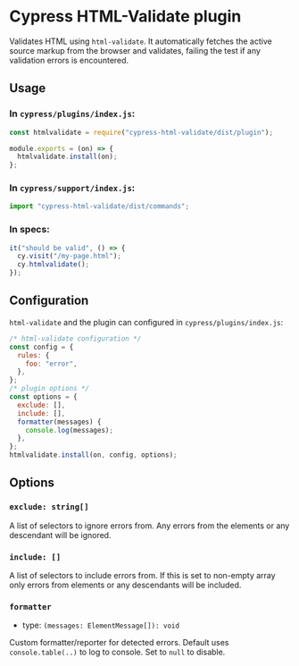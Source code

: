 # Cypress HTML-Validate plugin

Validates HTML using `html-validate`.
It automatically fetches the active source markup from the browser and validates, failing the test if any validation errors is encountered.

## Usage

### In `cypress/plugins/index.js`:

```js
const htmlvalidate = require("cypress-html-validate/dist/plugin");

module.exports = (on) => {
  htmlvalidate.install(on);
};
```

### In `cypress/support/index.js`:

```js
import "cypress-html-validate/dist/commands";
```

### In specs:

```js
it("should be valid", () => {
  cy.visit("/my-page.html");
  cy.htmlvalidate();
});
```

## Configuration

`html-validate` and the plugin can configured in `cypress/plugins/index.js`:

```js
/* html-validate configuration */
const config = {
  rules: {
    foo: "error",
  },
};
/* plugin options */
const options = {
  exclude: [],
  include: [],
  formatter(messages) {
    console.log(messages);
  },
};
htmlvalidate.install(on, config, options);
```

## Options

### `exclude: string[]`

A list of selectors to ignore errors from.
Any errors from the elements or any descendant will be ignored.

### `include: []`

A list of selectors to include errors from.
If this is set to non-empty array only errors from elements or any descendants will be included.

### `formatter`

- type: `(messages: ElementMessage[]): void`

Custom formatter/reporter for detected errors.
Default uses `console.table(..)` to log to console.
Set to `null` to disable.

